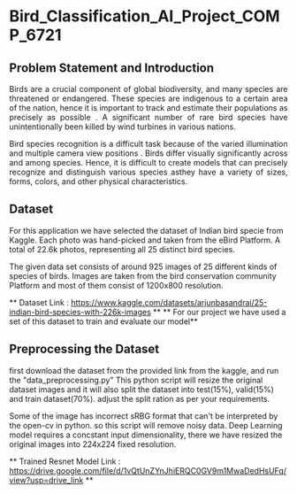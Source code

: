 # Bird_Classification_AI_Project_COMP_6721

## Problem Statement and Introduction
<p align="justify">
Birds are a crucial component of global biodiversity, and many species are threatened or endangered. These species
are indigenous to a certain area of the nation, hence it is important to track and estimate their populations as precisely
as possible . A significant number of rare bird species have unintentionally been killed by wind turbines in various nations.
</p>
<p align="justify">
Bird species recognition is a difficult task because of the varied illumination and multiple camera view
positions . Birds differ visually significantly across and among species. Hence, it is difficult to create models that
can precisely recognize and distinguish various species asthey have a variety of sizes, forms, colors, and other physical characteristics.
</p>

## Dataset
For this application we have selected the dataset of Indian bird specie from Kaggle. Each photo was hand-picked and taken from the eBird Platform. A total of 22.6k photos, representing all 25 distinct bird species.

The given data set consists of around 925 images of 25 different kinds of species of birds. Images are taken from the bird conservation community Platform and most of them consist of 1200x800 resolution.

** Dataset Link : https://www.kaggle.com/datasets/arjunbasandrai/25-indian-bird-species-with-226k-images **
** For our project we have used a set of this dataset to train and evaluate our model**

## Preprocessing the Dataset
first download the dataset from the provided link from the kaggle, and run the "data_preprocessing.py"
This python script will resize the original dataset images and it will also split the dataset into test(15%), valid(15%) and train dataset(70%). adjust the split ration as per your requirements.

Some of the image has incorrect sRBG format that can't be interpreted by the open-cv in python. so this script will remove noisy data. Deep Learning model requires a concstant input dimensionality, there we have resized the original images into 224x224 fixed resolution.


** Trained Resnet Model Link : https://drive.google.com/file/d/1vQtUnZYnJhiERQC0GV9m1MwaDedHsUFq/view?usp=drive_link **






